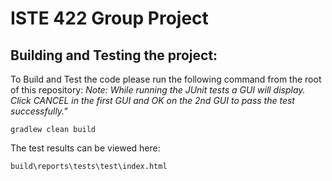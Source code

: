 # ISTE 422 Group Project

## Building and Testing the project:

To Build and Test the code please run the following command from the root of this repository:
*Note: While running the JUnit tests a GUI will display. Click CANCEL in the first GUI and OK on the 2nd GUI to pass the test successfully."*

```
gradlew clean build
```

The test results can be viewed here:
```
build\reports\tests\test\index.html
```